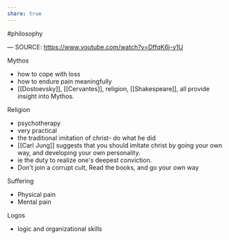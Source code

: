 ```yaml
---
share: true
---
```

#philosophy 

— SOURCE: https://www.youtube.com/watch?v=DffqK6j-y1U

Mythos
- how to cope with loss
- how to endure pain meaningfully 
- [[Dostoevsky]], [[Cervantes]], religion, [[Shakespeare]], all provide insight into Mythos. 

Religion
- psychotherapy
- very practical 
- the traditional imitation of christ- do what he did 
- [[Carl Jung]] suggests that you should imitate christ by going your own way, and developing your own personality. 
- ie the duty to realize one's deepest conviction. 
- Don't join a corrupt cult, Read the books, and go your own way

Suffering
- Physical pain
- Mental pain

Logos
- logic and organizational skills

